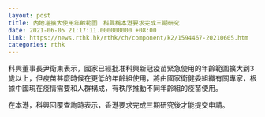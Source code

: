 ```yaml
---
layout: post
title: 內地准擴大使用年齡範圍　科興稱本港要求完成三期研究
date: 2021-06-05 21:17:11.000000000 +08:00
link: https://news.rthk.hk/rthk/ch/component/k2/1594467-20210605.htm
categories: rthk
---
```


科興董事長尹衛東表示，國家已經批准科興新冠疫苗緊急使用的年齡範圍擴大到3歲以上，但疫苗甚麼時候在更低的年齡組使用，將由國家衛健委組織有關專家，根據中國現在疫情需要和人群構成，有秩序推動不同年齡組的疫苗使用。

在本港，科興回覆查詢時表示，香港要求完成三期研究後才能提交申請。
